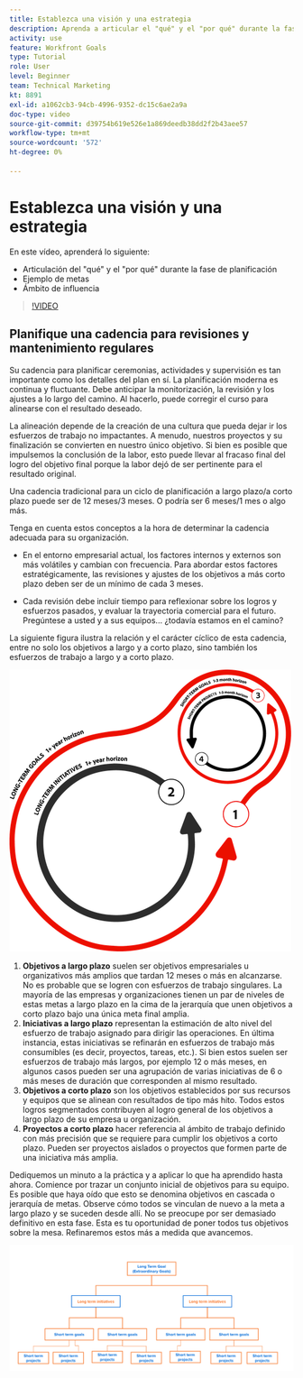 ```yaml
---
title: Establezca una visión y una estrategia
description: Aprenda a articular el "qué" y el "por qué" durante la fase de planificación, los objetivos de ejemplo y el alcance de la influencia.
activity: use
feature: Workfront Goals
type: Tutorial
role: User
level: Beginner
team: Technical Marketing
kt: 8891
exl-id: a1062cb3-94cb-4996-9352-dc15c6ae2a9a
doc-type: video
source-git-commit: d39754b619e526e1a869deedb38dd2f2b43aee57
workflow-type: tm+mt
source-wordcount: '572'
ht-degree: 0%

---
```


# Establezca una visión y una estrategia

En este vídeo, aprenderá lo siguiente:

* Articulación del &quot;qué&quot; y el &quot;por qué&quot; durante la fase de planificación
* Ejemplo de metas
* Ámbito de influencia

>[!VIDEO](https://video.tv.adobe.com/v/335185/?quality=12)

## Planifique una cadencia para revisiones y mantenimiento regulares

Su cadencia para planificar ceremonias, actividades y supervisión es tan importante como los detalles del plan en sí. La planificación moderna es continua y fluctuante. Debe anticipar la monitorización, la revisión y los ajustes a lo largo del camino. Al hacerlo, puede corregir el curso para alinearse con el resultado deseado.

La alineación depende de la creación de una cultura que pueda dejar ir los esfuerzos de trabajo no impactantes. A menudo, nuestros proyectos y su finalización se convierten en nuestro único objetivo. Si bien es posible que impulsemos la conclusión de la labor, esto puede llevar al fracaso final del logro del objetivo final porque la labor dejó de ser pertinente para el resultado original.

Una cadencia tradicional para un ciclo de planificación a largo plazo/a corto plazo puede ser de 12 meses/3 meses. O podría ser 6 meses/1 mes o algo más.

Tenga en cuenta estos conceptos a la hora de determinar la cadencia adecuada para su organización.

* En el entorno empresarial actual, los factores internos y externos son más volátiles y cambian con frecuencia. Para abordar estos factores estratégicamente, las revisiones y ajustes de los objetivos a más corto plazo deben ser de un mínimo de cada 3 meses.

* Cada revisión debe incluir tiempo para reflexionar sobre los logros y esfuerzos pasados, y evaluar la trayectoria comercial para el futuro. Pregúntese a usted y a sus equipos... ¿todavía estamos en el camino?

La siguiente figura ilustra la relación y el carácter cíclico de esta cadencia, entre no solo los objetivos a largo y a corto plazo, sino también los esfuerzos de trabajo a largo y a corto plazo.

![Gráfico de un ciclo de ejecución estratégico](assets/02-workfront-goals-strategic-execution-cycle.png)

1. **Objetivos a largo plazo** suelen ser objetivos empresariales u organizativos más amplios que tardan 12 meses o más en alcanzarse. No es probable que se logren con esfuerzos de trabajo singulares. La mayoría de las empresas y organizaciones tienen un par de niveles de estas metas a largo plazo en la cima de la jerarquía que unen objetivos a corto plazo bajo una única meta final amplia.
1. **Iniciativas a largo plazo** representan la estimación de alto nivel del esfuerzo de trabajo asignado para dirigir las operaciones. En última instancia, estas iniciativas se refinarán en esfuerzos de trabajo más consumibles (es decir, proyectos, tareas, etc.). Si bien estos suelen ser esfuerzos de trabajo más largos, por ejemplo 12 o más meses, en algunos casos pueden ser una agrupación de varias iniciativas de 6 o más meses de duración que corresponden al mismo resultado.
1. **Objetivos a corto plazo** son los objetivos establecidos por sus recursos y equipos que se alinean con resultados de tipo más hito. Todos estos logros segmentados contribuyen al logro general de los objetivos a largo plazo de su empresa u organización.
1. **Proyectos a corto plazo** hacer referencia al ámbito de trabajo definido con más precisión que se requiere para cumplir los objetivos a corto plazo. Pueden ser proyectos aislados o proyectos que formen parte de una iniciativa más amplia.

<!--
Your turn graphic
-->

Dediquemos un minuto a la práctica y a aplicar lo que ha aprendido hasta ahora. Comience por trazar un conjunto inicial de objetivos para su equipo. Es posible que haya oído que esto se denomina objetivos en cascada o jerarquía de metas. Observe cómo todos se vinculan de nuevo a la meta a largo plazo y se suceden desde allí. No se preocupe por ser demasiado definitivo en esta fase. Esta es tu oportunidad de poner todos tus objetivos sobre la mesa. Refinaremos estos más a medida que avancemos.

![Un gráfico de mapeo de objetivos a corto y largo plazo](assets/03-workfront-goals-goal-mapping.png)
